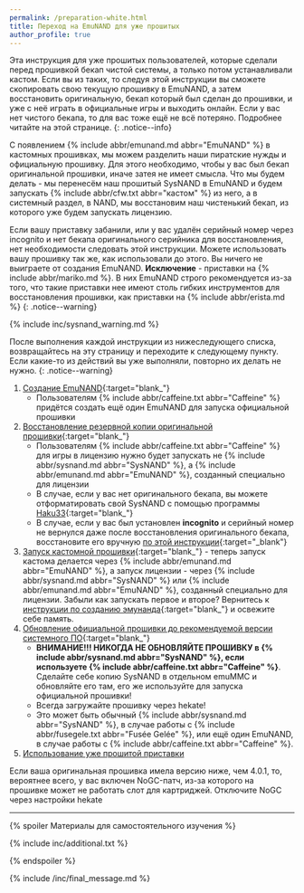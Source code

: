 ```yaml
---
permalink: /preparation-white.html
title: Переход на EmuNAND для уже прошитых
author_profile: true
---
```

Эта инструкция для уже прошитых пользователей, которые сделали перед прошивкой бекап чистой системы, а только потом устанавливали кастом. Если вы из таких, то следуя этой инструкции вы сможете скопировать свою текущую прошивку в EmuNAND, а затем восстановить оригинальную, бекап который был сделан до прошивки, и уже с неё играть в официальные игры и выходить онлайн. Если у вас нет чистого бекапа, то для вас тоже ещё не всё потеряно. Подробнее читайте на этой странице.
{: .notice--info}

С появлением {% include abbr/emunand.md abbr="EmuNAND" %} в кастомных прошивках, мы можем разделить наши пиратские нужды и официальную прошивку. Для этого необходимо, чтобы у вас был бекап оригинальной прошивки, иначе затея не имеет смысла. Что мы будем делать - мы перенесём наш прошитый SysNAND в EmuNAND и будем запускать {% include abbr/cfw.txt abbr="кастом" %} из него, а в системный раздел, в NAND, мы восстановим наш чистенький бекап, из которого уже будем запускать лицензию. 

Если вашу приставку забанили, или у вас удалён серийный номер через incognito и нет бекапа оригинального серийника для восстановления, нет необходимости следовать этой инструкции. Можете использовать вашу прошивку так же, как использовали до этого. Вы ничего не выиграете от создания EmuNAND. **Исключение** - приставки на {% include abbr/mariko.md %}. В них EmuNAND строго рекомендуется из-за того, что такие приставки нее имеют столь гибких инструментов для восстановления прошивки, как приставки на {% include abbr/erista.md %}
{: .notice--warning}

{% include inc/sysnand_warning.md %}

После выполнения каждой инструкции из нижеследующего списка, возвращайтесь на эту страницу и переходите к следующему пункту. Если какие-то из действий вы уже выполняли, повторно их делать не нужно. 
{: .notice--warning}

1. [Создание EmuNAND](emunand){:target="blank_"}
	* Пользователям {% include abbr/caffeine.txt abbr="Caffeine" %} придётся создать ещё один EmuNAND для запуска официальной прошивки
1. [Восстановление резервной копии оригинальной прошивки](backup-nand#восстановление-резервной-копии){:target="blank_"}
	* Пользователям {% include abbr/caffeine.txt abbr="Caffeine" %} для игры в лицензию нужно будет запускать не {% include abbr/sysnand.md abbr="SysNAND" %}, а {% include abbr/emunand.md abbr="EmuNAND" %}, созданный специально для лицензии
    * В случае, если у вас нет оригинального бекапа, вы можете отформатировать свой SysNAND с помощью программы [Haku33](https://github.com/StarDustCFW/Haku33/releases/latest){:target="blank_"}
	 * В случае, если у вас был установлен **incognito** и серийный номер не вернулся даже после восстановления оригинального бекапа, восстановите его вручную [по этой инструкции](block-update#%D0%B2%D0%BE%D1%81%D1%81%D1%82%D0%B0%D0%BD%D0%BE%D0%B2%D0%BB%D0%B5%D0%BD%D0%B8%D0%B5-%D0%B4%D0%BE%D1%81%D1%82%D1%83%D0%BF%D0%B0-%D0%BA-%D1%81%D0%B5%D1%80%D0%B2%D0%B5%D1%80%D0%B0%D0%BC-nintendo){:target="_blank"}
1. [Запуск кастомной прошивки](cfw){:target="blank_"} - теперь запуск кастома делается через {% include abbr/emunand.md abbr="EmuNAND" %}, а запуск лицензии - через {% include abbr/sysnand.md abbr="SysNAND" %} или {% include abbr/emunand.md abbr="EmuNAND" %}, созданный специально для лицензии. Забыли как запускать первое и второе? Вернитесь к [инструкции по созданию эмунанда](emunand){:target="blank_"} и освежите себе память. 
1. [Обновление официальной прошивки до рекомендуемой версии системного ПО](update-fw){:target="blank_"}
	* **ВНИМАНИЕ!!! НИКОГДА НЕ ОБНОВЛЯЙТЕ ПРОШИВКУ в {% include abbr/sysnand.md abbr="SysNAND" %}, если используете {% include abbr/caffeine.txt abbr="Caffeine" %}**. Сделайте себе копию SysNAND в отдельном emuMMC и обновляйте его там, его же используйте для запуска официальной прошивки!
	* Всегда загружайте прошивку через hekate!
	* Это может быть обычный {% include abbr/sysnand.md abbr="SysNAND" %}, в случае работы с {% include abbr/fusegele.txt abbr="Fusée Gelée" %}, или ещё один EmuNAND, в случае работы с {% include abbr/caffeine.txt abbr="Caffeine" %}.
1. [Использование уже прошитой приставки](usage)
	
Если ваша оригинальная прошивка имела версию ниже, чем 4.0.1, то, вероятнее всего, у вас включен NoGC-патч, из-за которого на прошивке может не работать слот для картриджей. Отключите NoGC через настройки hekate 

___

{% spoiler Материалы для самостоятельного изучения %}

{% include inc/additional.txt %}

{% endspoiler %}

{% include /inc/final_message.md %}
